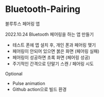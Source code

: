 # Bluetooth-Pairing
블루투스 페어링 앱

2022.10.24 Bluetooth 페어링을 하는 앱 만들기
* 테스트 폰에 앱 설치 후, 개인 폰과 페어링 맺기
* 페어링이 안되어 있으면 붉은 화면 (페어링 실패)
* 페어링이 성공하면 초록 화면 (페어링 성공)
* 주기적인 간격으로 단말기 스캔 / 페어링 시도

Optional
* Pulse animation
* Github action으로 빌드 환경
